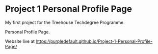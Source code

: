 # Project 1 Personal Profile Page

My first project for the Treehouse Techdegree Programme.

Personal Profile Page.

Website live at https://purpledefault.github.io/Project-1-Personal-Profile-Page/
